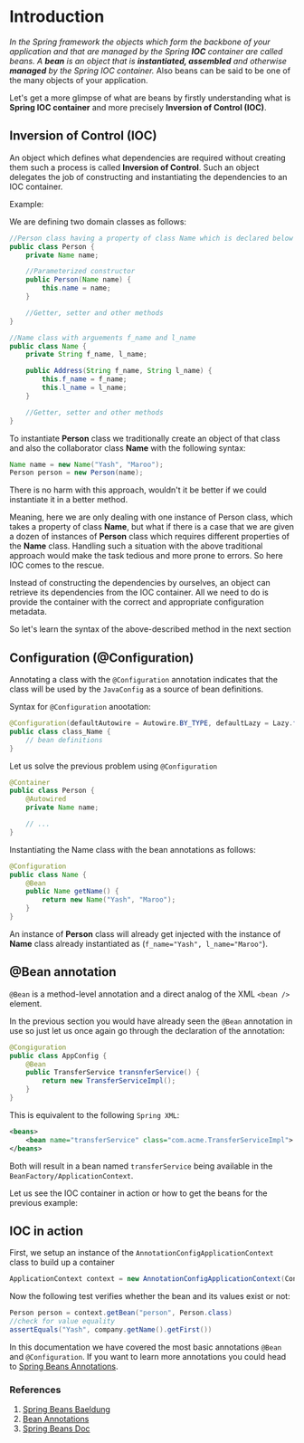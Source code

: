 # Introduction

_In the Spring framework the objects which form the backbone of your application and that are managed by the Spring **IOC** container are called beans. A **bean** is an object that is **instantiated, assembled** and otherwise **managed** by the Spring IOC container._ Also beans can be said to be one of the many objects of your application.

Let's get a more glimpse of what are beans by firstly understanding what is **Spring IOC container** and more precisely **Inversion of Control (IOC)**.

## Inversion of Control (IOC)

An object which defines what dependencies are required without creating them such a process is called **Inversion of Control**. Such an object delegates the job of constructing and instantiating the dependencies to an IOC container.

Example:

We are defining two domain classes as follows:

```java
//Person class having a property of class Name which is declared below
public class Person {
    private Name name;

    //Parameterized constructor
    public Person(Name name) {
        this.name = name;
    }

    //Getter, setter and other methods
}
```

```java
//Name class with arguements f_name and l_name
public class Name {
    private String f_name, l_name;

    public Address(String f_name, String l_name) {
        this.f_name = f_name;
        this.l_name = l_name;
    }

    //Getter, setter and other methods
}
```

To instantiate **Person** class we traditionally create an object of that class and also the collaborator class **Name** with the following syntax:

```java
Name name = new Name("Yash", "Maroo");
Person person = new Person(name);
```

There is no harm with this approach, wouldn't it be better if we could instantiate it in a better method.

Meaning, here we are only dealing with one instance of Person class, which takes a property of class **Name**, but what if there is a case that we are given a dozen of instances of **Person** class which requires different properties of the **Name** class. Handling such a situation with the above traditional approach would make the task tedious and more prone to errors. So here IOC comes to the rescue.

Instead of constructing the dependencies by ourselves, an object can retrieve its dependencies from the IOC container. All we need to do is provide the container with the correct and appropriate configuration metadata.

So let's learn the syntax of the above-described method in the next section

## Configuration (@Configuration)

Annotating a class with the ```@Configuration``` annotation indicates that the class will be used by the ```JavaConfig``` as a source of bean definitions.

Syntax for ```@Configuration``` anootation:

```java
@Configuration(defaultAutowire = Autowire.BY_TYPE, defaultLazy = Lazy.false)
public class class_Name {
    // bean definitions
}
```

Let us solve the previous problem using ```@Configuration```

```java
@Container
public class Person {
    @Autowired
    private Name name;

    // ...
}
```

Instantiating the Name class with the bean annotations as follows:

```java
@Configuration
public class Name {
    @Bean
    public Name getName() {
        return new Name("Yash", "Maroo");
    }
}
```

An instance of **Person** class will already get injected with the instance of **Name** class already instantiated as (```f_name="Yash", l_name="Maroo"```).

## @Bean annotation

```@Bean``` is a method-level annotation and a direct analog of the XML ```<bean />``` element.

In the previous section you would have already seen the ```@Bean``` annotation in use so just let us once again go through the declaration of the annotation:

```java
@Congiguration
public class AppConfig {
    @Bean
    public TransferService transnferService() {
        return new TransferServiceImpl();
    }
}
```

This is equivalent to the following ```Spring XML```:

```xml
<beans>
    <bean name="transferService" class="com.acme.TransferServiceImpl">
</beans>
```

Both will result in a bean named ```transferService``` being available in the ```BeanFactory/ApplicationContext```.

Let us see the IOC container in action or how to get the beans for the previous example:

## IOC in action

First, we setup an instance of the ```AnnotationConfigApplicationContext``` class to build up a container

```java
ApplicationContext context = new AnnotationConfigApplicationContext(Config.class)
```

Now the following test verifies whether the bean and its values exist or not:

```java
Person person = context.getBean("person", Person.class)
//check for value equality
assertEquals("Yash", company.getName().getFirst())
```

In this documentation we have covered the most basic annotations ```@Bean``` and ```@Configuration```. If you want to learn more annotations you could head to [Spring Beans Annotations](https://javatechonline.com/spring-boot-bean-annotations-with-examples/).

### References

1. [Spring Beans Baeldung](https://www.baeldung.com/spring-bean)
2. [Bean Annotations](https://medium.com/javarevisited/spring-beans-in-depth-a6d8b31db8a1)
3. [Spring Beans Doc](https://docs.spring.io/spring-javaconfig/docs/1.0.0.M4/reference/html/ch02s02.html)
